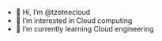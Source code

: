 - 👋 Hi, I’m @tzotnecloud
- 👀 I’m interested in Cloud computing
- 🌱 I’m currently learning Cloud engineering

<!---
zotne/zotne is a ✨ special ✨ repository because its `README.md` (this file) appears on your GitHub profile.
You can click the Preview link to take a look at your changes.
--->
